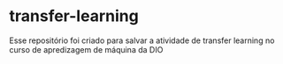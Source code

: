 # transfer-learning
Esse repositório foi criado para salvar a atividade de transfer learning no curso de apredizagem de máquina da DIO
